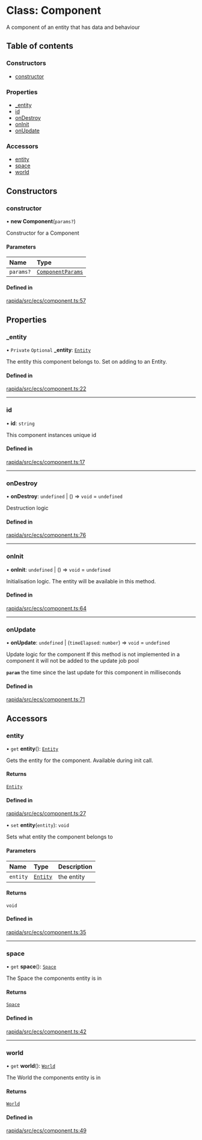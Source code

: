 # Class: Component

A component of an entity that has data and behaviour

## Table of contents

### Constructors

- [constructor](Component.md#constructor)

### Properties

- [\_entity](Component.md#_entity)
- [id](Component.md#id)
- [onDestroy](Component.md#ondestroy)
- [onInit](Component.md#oninit)
- [onUpdate](Component.md#onupdate)

### Accessors

- [entity](Component.md#entity)
- [space](Component.md#space)
- [world](Component.md#world)

## Constructors

### constructor

• **new Component**(`params?`)

Constructor for a Component

#### Parameters

| Name | Type |
| :------ | :------ |
| `params?` | [`ComponentParams`](../modules.md#componentparams) |

#### Defined in

[rapida/src/ecs/component.ts:57](https://gitlab.com/isaacmason/rapida/-/blob/bdcd146/packages/rapida/src/ecs/component.ts#L57)

## Properties

### \_entity

• `Private` `Optional` **\_entity**: [`Entity`](Entity.md)

The entity this component belongs to. Set on adding to an Entity.

#### Defined in

[rapida/src/ecs/component.ts:22](https://gitlab.com/isaacmason/rapida/-/blob/bdcd146/packages/rapida/src/ecs/component.ts#L22)

___

### id

• **id**: `string`

This component instances unique id

#### Defined in

[rapida/src/ecs/component.ts:17](https://gitlab.com/isaacmason/rapida/-/blob/bdcd146/packages/rapida/src/ecs/component.ts#L17)

___

### onDestroy

• **onDestroy**: `undefined` \| () => `void` = `undefined`

Destruction logic

#### Defined in

[rapida/src/ecs/component.ts:76](https://gitlab.com/isaacmason/rapida/-/blob/bdcd146/packages/rapida/src/ecs/component.ts#L76)

___

### onInit

• **onInit**: `undefined` \| () => `void` = `undefined`

Initialisation logic. The entity will be available in this method.

#### Defined in

[rapida/src/ecs/component.ts:64](https://gitlab.com/isaacmason/rapida/-/blob/bdcd146/packages/rapida/src/ecs/component.ts#L64)

___

### onUpdate

• **onUpdate**: `undefined` \| (`timeElapsed`: `number`) => `void` = `undefined`

Update logic for the component
If this method is not implemented in a component it will not be added to the update job pool

**`param`** the time since the last update for this component in milliseconds

#### Defined in

[rapida/src/ecs/component.ts:71](https://gitlab.com/isaacmason/rapida/-/blob/bdcd146/packages/rapida/src/ecs/component.ts#L71)

## Accessors

### entity

• `get` **entity**(): [`Entity`](Entity.md)

Gets the entity for the component. Available during init call.

#### Returns

[`Entity`](Entity.md)

#### Defined in

[rapida/src/ecs/component.ts:27](https://gitlab.com/isaacmason/rapida/-/blob/bdcd146/packages/rapida/src/ecs/component.ts#L27)

• `set` **entity**(`entity`): `void`

Sets what entity the component belongs to

#### Parameters

| Name | Type | Description |
| :------ | :------ | :------ |
| `entity` | [`Entity`](Entity.md) | the entity |

#### Returns

`void`

#### Defined in

[rapida/src/ecs/component.ts:35](https://gitlab.com/isaacmason/rapida/-/blob/bdcd146/packages/rapida/src/ecs/component.ts#L35)

___

### space

• `get` **space**(): [`Space`](Space.md)

The Space the components entity is in

#### Returns

[`Space`](Space.md)

#### Defined in

[rapida/src/ecs/component.ts:42](https://gitlab.com/isaacmason/rapida/-/blob/bdcd146/packages/rapida/src/ecs/component.ts#L42)

___

### world

• `get` **world**(): [`World`](World.md)

The World the components entity is in

#### Returns

[`World`](World.md)

#### Defined in

[rapida/src/ecs/component.ts:49](https://gitlab.com/isaacmason/rapida/-/blob/bdcd146/packages/rapida/src/ecs/component.ts#L49)
